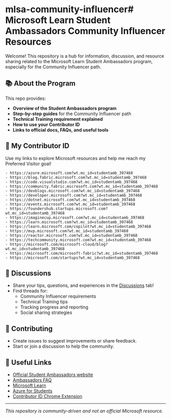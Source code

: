 # mlsa-community-influencer# Microsoft Learn Student Ambassadors Community Influencer Resources

Welcome! This repository is a hub for information, discussion, and resource sharing related to the Microsoft Learn Student Ambassadors program, especially for the Community Influencer path.

## 📚 About the Program

This repo provides:
- **Overview of the Student Ambassadors program**
- **Step-by-step guides** for the Community Influencer path
- **Technical Training requirement explained**
- **How to use your Contributor ID**
- **Links to official docs, FAQs, and useful tools**

## 🌟 My Contributor ID

Use my links to explore Microsoft resources and help me reach my Preferred Visitor goal!
```
- https://azure.microsoft.com?wt.mc_id=studentamb_397468
- https://blog.fabric.microsoft.com?wt.mc_id=studentamb_397468
- https://code.visualstudio.com?wt.mc_id=studentamb_397468
- https://community.fabric.microsoft.com?wt.mc_id=studentamb_397468
- https://devblogs.microsoft.com?wt.mc_id=studentamb_397468
- https://developer.microsoft.com?wt.mc_id=studentamb_397468
- https://dotnet.microsoft.com?wt.mc_id=studentamb_397468
- https://events.microsoft.com?wt.mc_id=studentamb_397468
- https://foundershub.startups.microsoft.com?wt.mc_id=studentamb_397468
- https://imaginecup.microsoft.com?wt.mc_id=studentamb_397468
- https://learn.microsoft.com?wt.mc_id=studentamb_397468
- https://learn.microsoft.com/copilot?wt.mc_id=studentamb_397468
- https://mvp.microsoft.com?wt.mc_id=studentamb_397468
- https://reactor.microsoft.com?wt.mc_id=studentamb_397468
- https://techcommunity.microsoft.com?wt.mc_id=studentamb_397468
- https://microsoft.com/microsoft-cloud/blog?wt.mc_id=studentamb_397468
- https://microsoft.com/microsoft-fabric?wt.mc_id=studentamb_397468
- https://microsoft.com/startups?wt.mc_id=studentamb_397468
```

## 💬 Discussions

- Share your tips, questions, and experiences in the [Discussions](../../discussions) tab!
- Find threads for:
  - Community Influencer requirements
  - Technical Training tips
  - Tracking progress and reporting
  - Social sharing strategies

## 🚀 Contributing

- Create issues to suggest improvements or share feedback.
- Start or join a discussion to help the community.

## 🔗 Useful Links

- [Official Student Ambassadors website](https://studentambassadors.microsoft.com/)
- [Ambassadors FAQ](https://studentambassadors.microsoft.com/faq)
- [Microsoft Learn](https://learn.microsoft.com/)
- [Azure for Students](https://azure.microsoft.com/en-us/free/students/)
- [Contributor ID Chrome Extension](https://chrome.google.com/webstore/detail/microsoft-contributor-id-au/...)

---

*This repository is community-driven and not an official Microsoft resource.*
